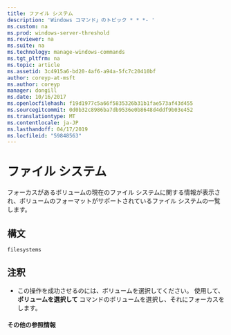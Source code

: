 ```yaml
---
title: ファイル システム
description: 'Windows コマンド」のトピック * * *- '
ms.custom: na
ms.prod: windows-server-threshold
ms.reviewer: na
ms.suite: na
ms.technology: manage-windows-commands
ms.tgt_pltfrm: na
ms.topic: article
ms.assetid: 3c4915a6-bd20-4af6-a94a-5fc7c20410bf
author: coreyp-at-msft
ms.author: coreyp
manager: dongill
ms.date: 10/16/2017
ms.openlocfilehash: f19d1977c5a66f5835326b31b1fae573af43d455
ms.sourcegitcommit: 0d0b32c8986ba7db9536e0b8648d4ddf9b03e452
ms.translationtype: MT
ms.contentlocale: ja-JP
ms.lasthandoff: 04/17/2019
ms.locfileid: "59848563"
---
```

# <a name="filesystems"></a>ファイル システム



フォーカスがあるボリュームの現在のファイル システムに関する情報が表示され、ボリュームのフォーマットがサポートされているファイル システムの一覧します。

## <a name="syntax"></a>構文

```
filesystems
```

## <a name="remarks"></a>注釈

-   この操作を成功させるのには、ボリュームを選択してください。 使用して、 **ボリュームを選択して** コマンドのボリュームを選択し、それにフォーカスをします。

#### <a name="additional-references"></a>その他の参照情報

